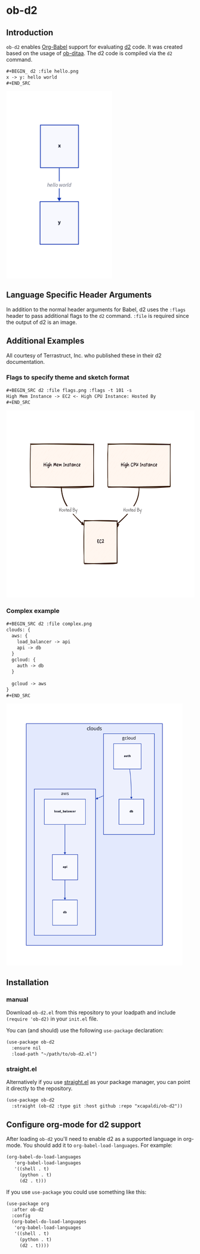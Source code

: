 # ob-d2

## Introduction
`ob-d2` enables [Org-Babel](http://orgmode.org/worg/org-contrib/babel/intro.html) support for evaluating [d2](https://d2lang.com/tour/intro/) code.
It was created based on the usage of [ob-ditaa](https://orgmode.org/worg//org-contrib/babel/languages/ob-doc-ditaa.html).
The d2 code is compiled via the `d2` command.

```
#+BEGIN_ d2 :file hello.png
x -> y: hello world
#+END_SRC
```

<div>
  <img height="500px" alt="hello world" src="hello.png">
</div>

## Language Specific Header Arguments

In addition to the normal header arguments for Babel, d2 uses the `:flags` header to pass additional flags to the `d2` command.
`:file` is required since the output of d2 is an image.

## Additional Examples
All courtesy of Terrastruct, Inc. who published these in their d2 documentation.

### Flags to specify theme and sketch format

```
#+BEGIN_SRC d2 :file flags.png :flags -t 101 -s
High Mem Instance -> EC2 <- High CPU Instance: Hosted By
#+END_SRC
```

<div>
  <img height="500px" alt="flags" src="flags.png">
</div>

### Complex example

```
#+BEGIN_SRC d2 :file complex.png
clouds: {
  aws: {
    load_balancer -> api
    api -> db
  }
  gcloud: {
    auth -> db
  }

  gcloud -> aws
}
#+END_SRC
```

<div>
  <img height="700px" alt="complex" src="complex.png">
</div>

## Installation
### manual
Download `ob-d2.el` from this repository to your loadpath and include `(require 'ob-d2)` in your `init.el` file.

You can (and should) use the following `use-package` declaration:

```
(use-package ob-d2
  :ensure nil
  :load-path "~/path/to/ob-d2.el")
```

### straight.el
Alternatively if you use [straight.el](https://github.com/raxod502/straight.el) as your package manager, you can point it directly to the repository.

```
(use-package ob-d2
  :straight (ob-d2 :type git :host github :repo "xcapaldi/ob-d2"))
```

## Configure org-mode for d2 support
After loading `ob-d2` you'll need to enable d2 as a supported language in org-mode.
You should add it to `org-babel-load-languages`.
For example:

```
(org-babel-do-load-languages
   'org-babel-load-languages
   '((shell . t)
     (python . t)
     (d2 . t)))
```

If you use `use-package` you could use something like this:

```
(use-package org
  :after ob-d2
  :config
  (org-babel-do-load-languages
   'org-babel-load-languages
   '((shell . t)
     (python . t)
     (d2 . t))))
```

